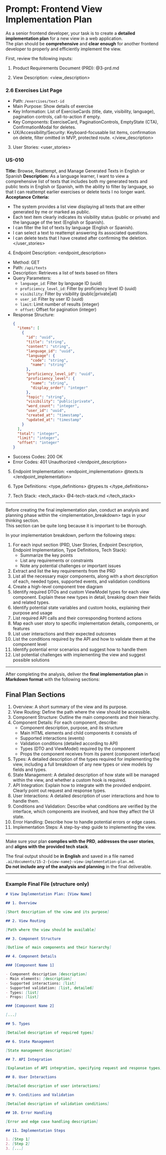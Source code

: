 # Prompt: Frontend View Implementation Plan

As a senior frontend developer, your task is to create a **detailed implementation plan** for a new view in a web application.  
The plan should be **comprehensive** and **clear enough** for another frontend developer to properly and efficiently implement the view.

First, review the following inputs:

1. Product Requirements Document (PRD):
   <prd>
   @3-prd.md
   </prd>

2. View Description:
   <view_description>

### 2.6 Exercises List Page

- Path: `/exercises/text-id`
- Main Purpose: Show details of exercise
- Key Information: List of ExerciseCards (title, date, visibility, language), pagination controls, call-to-action if empty.
- Key Components: ExerciseCard, PaginationControls, EmptyState (CTA), ConfirmationModal for deletes.
- UX/Accessibility/Security: Keyboard-focusable list items, confirmation on delete, filter omitted in MVP, protected route.
  </view_description>

3. User Stories:
   <user_stories>

### US-010

**Title:** Browse, Reattempt, and Manage Generated Texts in English or Spanish
**Description:** As a language learner, I want to view a comprehensive list of texts that includes both my generated texts and public texts in English or Spanish, with the ability to filter by language, so that I can reattempt earlier exercises or delete texts I no longer want.
**Acceptance Criteria:**

- The system provides a list view displaying all texts that are either generated by me or marked as public.
- Each text item clearly indicates its visibility status (public or private) and the language of the text (English or Spanish).
- I can filter the list of texts by language (English or Spanish).
- I can select a text to reattempt answering its associated questions.
- I can delete texts that I have created after confirming the deletion.
  </user_stories>

4. Endpoint Description:
   <endpoint_description>

- Method: GET
- Path: `/api/texts`
- Description: Retrieves a list of texts based on filters
- Query Parameters:
  - `language_id`: Filter by language ID (uuid)
  - `proficiency_level_id`: Filter by proficiency level ID (uuid)
  - `visibility`: Filter by visibility (public|private|all)
  - `user_id`: Filter by user ID (uuid)
  - `limit`: Limit number of results (integer)
  - `offset`: Offset for pagination (integer)
- Response Structure:
  ```json
  {
    "items": [
      {
        "id": "uuid",
        "title": "string",
        "content": "string",
        "language_id": "uuid",
        "language": {
          "code": "string",
          "name": "string"
        },
        "proficiency_level_id": "uuid",
        "proficiency_level": {
          "name": "string",
          "display_order": "integer"
        },
        "topic": "string",
        "visibility": "public|private",
        "word_count": "integer",
        "user_id": "uuid",
        "created_at": "timestamp",
        "updated_at": "timestamp"
      }
    ],
    "total": "integer",
    "limit": "integer",
    "offset": "integer"
  }
  ```
- Success Codes: 200 OK
- Error Codes: 401 Unauthorized
  </endpoint_description>

5. Endpoint Implementation:
   <endpoint_implementation>
   @texts.ts
   </endpoint_implementation>

6. Type Definitions:
   <type_definitions>
   @types.ts
   </type_definitions>

7. Tech Stack:
   <tech_stack>
   @4-tech-stack.md
   </tech_stack>

---

Before creating the final implementation plan, conduct an analysis and planning phase within the <implementation_breakdown> tags in your thinking section.  
This section can be quite long because it is important to be thorough.

In your implementation breakdown, perform the following steps:

1. For each input section (PRD, User Stories, Endpoint Description, Endpoint Implementation, Type Definitions, Tech Stack):
   - Summarize the key points
   - List any requirements or constraints
   - Note any potential challenges or important issues
2. Extract and list the key requirements from the PRD
3. List all the necessary major components, along with a short description of each, needed types, supported events, and validation conditions
4. Create a high-level component tree diagram
5. Identify required DTOs and custom ViewModel types for each view component. Explain these new types in detail, breaking down their fields and related types.
6. Identify potential state variables and custom hooks, explaining their purpose and usage
7. List required API calls and their corresponding frontend actions
8. Map each user story to specific implementation details, components, or features
9. List user interactions and their expected outcomes
10. List the conditions required by the API and how to validate them at the component level
11. Identify potential error scenarios and suggest how to handle them
12. List potential challenges with implementing the view and suggest possible solutions

---

After completing the analysis, deliver the **final implementation plan** in **Markdown format** with the following sections:

## Final Plan Sections

1. Overview: A short summary of the view and its purpose.
2. View Routing: Define the path where the view should be accessible.
3. Component Structure: Outline the main components and their hierarchy.
4. Component Details: For each component, describe:
   - Component description, purpose, and its structure
   - Main HTML elements and child components it consists of
   - Supported interactions (events)
   - Validation conditions (detailed according to API)
   - Types (DTO and ViewModel) required by the component
   - Props the component receives from its parent (component interface)
5. Types: A detailed description of the types required for implementing the view, including a full breakdown of any new types or view models by fields and types.
6. State Management: A detailed description of how state will be managed within the view, and whether a custom hook is required.
7. API Integration: Explain how to integrate with the provided endpoint. Clearly point out request and response types.
8. User Interactions: A detailed description of user interactions and how to handle them.
9. Conditions and Validation: Describe what conditions are verified by the interface, which components are involved, and how they affect the UI state.
10. Error Handling: Describe how to handle potential errors or edge cases.
11. Implementation Steps: A step-by-step guide to implementing the view.

---

Make sure your plan **complies with the PRD**, **addresses the user stories**, and **aligns with the provided tech stack**.

The final output should be **in English** and saved in a file named `.ai/documents/15-2-{view-name}-view-implementation-plan.md`.  
**Do not include any of the analysis and planning** in the final deliverable.

---

### Example Final File (structure only)

```markdown
# View Implementation Plan: [View Name]

## 1. Overview

[Short description of the view and its purpose]

## 2. View Routing

[Path where the view should be available]

## 3. Component Structure

[Outline of main components and their hierarchy]

## 4. Component Details

### [Component Name 1]

- Component description [description]
- Main elements: [description]
- Supported interactions: [list]
- Supported validation: [list, detailed]
- Types: [list]
- Props: [list]

### [Component Name 2]

[...]

## 5. Types

[Detailed description of required types]

## 6. State Management

[State management description]

## 7. API Integration

[Explanation of API integration, specifying request and response types]

## 8. User Interactions

[Detailed description of user interactions]

## 9. Conditions and Validation

[Detailed description of validation conditions]

## 10. Error Handling

[Error and edge case handling description]

## 11. Implementation Steps

1. [Step 1]
2. [Step 2]
3. [...]
```
